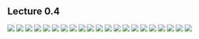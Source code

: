 ## Lecture 0.4

![](https://github.com/csn3rd/ENGR19Spring2020/blob/master/0.4.01%20Ethical%20Inventory.png)
![](https://github.com/csn3rd/ENGR19Spring2020/blob/master/0.4.02%202%20Types%20of%20Ethical%20Relativism.png)
![](https://github.com/csn3rd/ENGR19Spring2020/blob/master/0.4.03%20Subjectivism.png)
![](https://github.com/csn3rd/ENGR19Spring2020/blob/master/0.4.04%20Cultural%20Relativism.png)
![](https://github.com/csn3rd/ENGR19Spring2020/blob/master/0.4.05%20Critique%20of%20Ethical%20Relativism%201.png)
![](https://github.com/csn3rd/ENGR19Spring2020/blob/master/0.4.06%20Critique%20of%20Ethical%20Relativism%202.png)
![](https://github.com/csn3rd/ENGR19Spring2020/blob/master/0.4.07%20The%20Golden%20Rule%201.png)
![](https://github.com/csn3rd/ENGR19Spring2020/blob/master/0.4.08%20The%20Golden%20Rule%202.png)
![](https://github.com/csn3rd/ENGR19Spring2020/blob/master/0.4.09%20The%20Golden%20Rule%203.png)
![](https://github.com/csn3rd/ENGR19Spring2020/blob/master/0.4.10%20The%20Golden%20Rule%204.png)
![](https://github.com/csn3rd/ENGR19Spring2020/blob/master/0.4.11%20Critique%20of%20Ethical%20Relativism%203.png)
![](https://github.com/csn3rd/ENGR19Spring2020/blob/master/0.4.12%20Ethical%20Absolutism.png)
![](https://github.com/csn3rd/ENGR19Spring2020/blob/master/0.4.13%20Ethical%20Absolutism%202.png)
![](https://github.com/csn3rd/ENGR19Spring2020/blob/master/0.4.14%20Critique%20of%20Ethical%20Absolutism%201.png)
![](https://github.com/csn3rd/ENGR19Spring2020/blob/master/0.4.15%20Critique%20of%20Ethical%20Absolutism%202.png)
![](https://github.com/csn3rd/ENGR19Spring2020/blob/master/0.4.16%20Ethical%20Pluralism%201.png)
![](https://github.com/csn3rd/ENGR19Spring2020/blob/master/0.4.17%20Pluralism%20Metaphor%201.png)
![](https://github.com/csn3rd/ENGR19Spring2020/blob/master/0.4.18%20Pluralism%20Metaphor%202.png)
![](https://github.com/csn3rd/ENGR19Spring2020/blob/master/0.4.19%20Ethical%20Pluralism%202.png)
![](https://github.com/csn3rd/ENGR19Spring2020/blob/master/0.4.20%20Ethical%20Pluralism%203%20(Religious).png)
![](https://github.com/csn3rd/ENGR19Spring2020/blob/master/0.4.21%20Ethics%20without%20God.png)
